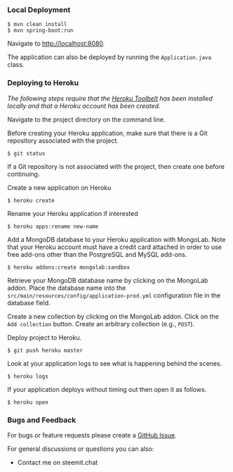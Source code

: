 ### Local Deployment

```
$ mvn clean install
$ mvn spring-boot:run
```

Navigate to [http://localhost:8080](http://localhost:8080).

The application can also be deployed by running the `Application.java` class.

### Deploying to Heroku

<i>The following steps require that the [Heroku Toolbelt](https://toolbelt.heroku.com/) has been installed locally and that a Heroku account has been created.</i>

Navigate to the project directory on the command line.

Before creating your Heroku application, make sure that there is a Git repository associated with the project.
```
$ git status
```

If a Git repository is not associated with the project, then create one before continuing.

Create a new application on Heroku
```
$ heroku create
```

Rename your Heroku application if interested
```
$ heroku apps:rename new-name
```

Add a MongoDB database to your Heroku application with MongoLab.
Note that your Heroku account must have a credit card attached in order to use free add-ons other than the PostgreSQL and MySQL add-ons.
```
$ heroku addons:create mongolab:sandbox
```

Retrieve your MongoDB database name by clicking on the MongoLab addon.  Place the database name into the `src/main/resources/config/application-prod.yml` configuration file in the database field.

Create a new collection by clicking on the MongoLab addon.
Click on the `Add collection` button.
Create an arbitrary collection (e.g., `POST`).

Deploy project to Heroku.
```
$ git push heroku master
```

Look at your application logs to see what is happening behind the scenes.
```
$ heroku logs
```

If your application deploys without timing out then open it as follows.
```
$ heroku open
```

### Bugs and Feedback
For bugs or feature requests please create a [GitHub Issue](https://github.com/mistah-org/steemph-manila-java-curator/issues).

For general discussions or questions you can also:

* Contact me on steemit.chat